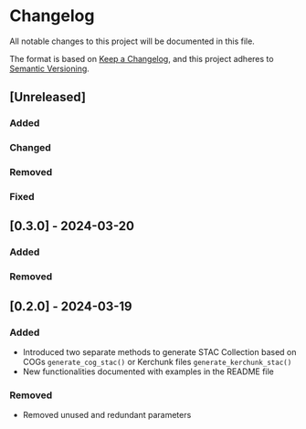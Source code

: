 # Changelog
All notable changes to this project will be documented in this file.

The format is based on [Keep a Changelog](https://keepachangelog.com/en/1.0.0/),
and this project adheres to [Semantic Versioning](https://semver.org/spec/v2.0.0.html).


## [Unreleased]

### Added

### Changed

### Removed

### Fixed


## [0.3.0] - 2024-03-20

### Added



### Removed


## [0.2.0] - 2024-03-19

### Added

- Introduced two separate methods to generate STAC Collection based on COGs `generate_cog_stac()` or Kerchunk files `generate_kerchunk_stac()`
- New functionalities documented with examples in the README file

### Removed

- Removed unused and redundant parameters